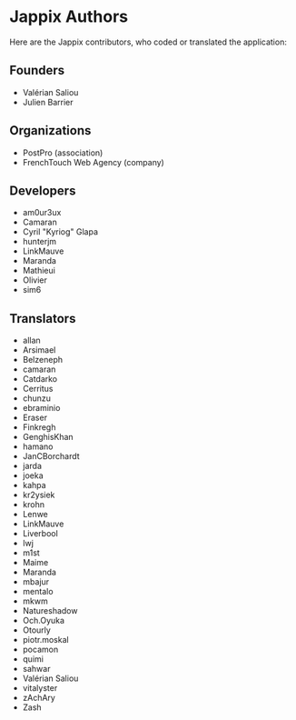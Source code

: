 Jappix Authors
==============

Here are the Jappix contributors, who coded or translated the application:


Founders
--------

* Valérian Saliou
* Julien Barrier


Organizations
-------------

* PostPro (association)
* FrenchTouch Web Agency (company)


Developers
----------

* am0ur3ux
* Camaran
* Cyril "Kyriog" Glapa
* hunterjm
* LinkMauve
* Maranda
* Mathieui
* Olivier
* sim6


Translators
-----------

* allan
* Arsimael
* Belzeneph
* camaran
* Catdarko
* Cerritus
* chunzu
* ebraminio
* Eraser
* Finkregh
* GenghisKhan
* hamano
* JanCBorchardt
* jarda
* joeka
* kahpa
* kr2ysiek
* krohn
* Lenwe
* LinkMauve
* Liverbool
* lwj
* m1st
* Maime
* Maranda
* mbajur
* mentalo
* mkwm
* Natureshadow
* Och.Oyuka
* Otourly
* piotr.moskal
* pocamon
* quimi
* sahwar
* Valérian Saliou
* vitalyster
* zAchAry
* Zash